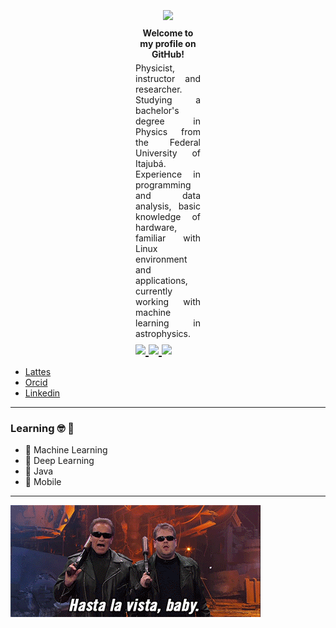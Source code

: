 <h1 style="text-align: center;;margin: 0 0px 0px 0;"><img width= 200px src="https://img.shields.io/badge/HELLO-WORLD!-000000"></h1> 

<p style="text-align: center;margin: 5px 200px 5px 200px;"><strong>Welcome to my profile on GitHub!</strong></p>
<p style="text-align: justify;margin: 0 200px 0 200px;">
    Physicist, instructor and researcher. Studying a bachelor's degree in Physics from the Federal University of Itajubá. Experience in programming and data analysis, basic knowledge of hardware, familiar with Linux environment and applications, currently working with machine learning in astrophysics.
</p>

<h2 style="text-align: justify;margin: 5px 200px 0 200px;float: center;display:block-inline">
    <a href="mailto:rafaelrangel456@unifei.edu.br? subject=MessageTitle&amp; body=Message Content">
        <img src="https://img.shields.io/static/v1?label=Gmail&message=rafaelrangel456@unifei.edu.br&color=C0C0C0&style=flat&logo=Gmail">
    </a>
    <a href="https://www.facebook.com/rafael.rangel.3388/">
        <img src="https://img.shields.io/static/v1?label=Facebook&message=RAFAEL%20RANGEL&color=4267B2&style=flat&logo=Facebook">
    </a>
    <a href="https://www.linkedin.com/in/rafael-rangel-841b2747/">
        <img src="https://img.shields.io/static/v1?label=LinkedIn&message=Rafael%20Rangel&color=0077B5&style=flat&logo=LinkedIn">
  </a>
</h2>

* [Lattes](lattes.cnpq.br/6418556118997529)
* [Orcid](orcid.org/0000-0002-4367-1416)
* [Linkedin](https://www.linkedin.com/in/rafael-rangel-841b2747)

___

### Learning :nerd_face: :brain:

* 🔭 Machine Learning 
* 🤖 Deep Learning 
* 👾 Java
* 📱 Mobile

___


![image](hasta.gif)

<!--
**Rajora0/rajora0** is a ✨ _special_ ✨ repository because its `README.md` (this file) appears on your GitHub profile.

Here are some ideas to get you started:

- 🔭 I’m currently working on ...
- 🌱 I’m currently learning ...
- 👯 I’m looking to collaborate on ...
- 🤔 I’m looking for help with ...
- 💬 Ask me about ...
- 📫 How to reach me: ...
- 😄 Pronouns: ...
- ⚡ Fun fact: ...
-->
